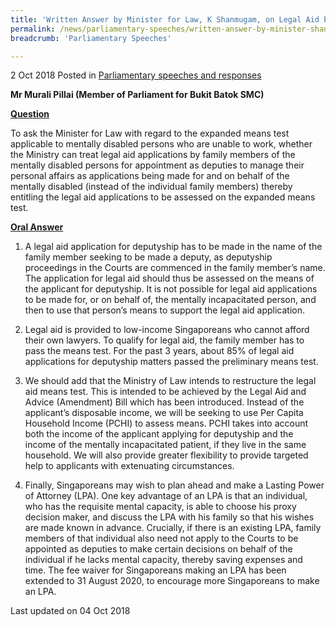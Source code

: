 ```yaml
---
title: 'Written Answer by Minister for Law, K Shanmugam, on Legal Aid by Family Members of Mentally Disabled for Appointment as Deputies'
permalink: /news/parliamentary-speeches/written-answer-by-minister-shanmugam-legal-aid-applications-by-family-members-of-mentally-disabled
breadcrumb: 'Parliamentary Speeches'

---
```



2 Oct 2018 Posted in [Parliamentary speeches and responses](/news/parliamentary-speeches) 

**Mr Murali Pillai (Member of Parliament for Bukit Batok SMC)**
 
**<u>Question</u>**

To ask the Minister for Law with regard to the expanded means test applicable to mentally disabled persons who are unable to work, whether the Ministry can treat legal aid applications by family members of the mentally disabled persons for appointment as deputies to manage their personal affairs as applications being made for and on behalf of the mentally disabled  (instead of the individual family members) thereby entitling the legal aid applications to be assessed on the expanded means test.

**<u>Oral Answer</u>**

1. A legal aid application for deputyship has to be made in the name of the family member seeking to be made a deputy, as deputyship proceedings in the Courts are commenced in the family member’s name. The application for legal aid should thus be assessed on the means of the applicant for deputyship.  It is not possible for legal aid applications to be made for, or on behalf of, the mentally incapacitated person, and then to use that person’s means to support the legal aid application.
 
2. Legal aid is provided to low-income Singaporeans who cannot afford their own lawyers. To qualify for legal aid, the family member has to pass the means test. For the past 3 years, about 85% of legal aid applications for deputyship matters passed the preliminary means test. 
 
3. We should add that the Ministry of Law intends to restructure the legal aid means test. This is intended to be achieved by the Legal Aid and Advice (Amendment) Bill which has been introduced. Instead of the applicant’s disposable income, we will be seeking to use Per Capita Household Income (PCHI) to assess means. PCHI takes into account both the income of the applicant applying for deputyship and the income of the mentally incapacitated patient, if they live in the same household. We will also provide greater flexibility to provide targeted help to applicants with extenuating circumstances.
 
4. Finally, Singaporeans may wish to plan ahead and make a Lasting Power of Attorney (LPA). One key advantage of an LPA is that an individual, who has the requisite mental capacity, is able to choose his proxy decision maker, and discuss the LPA with his family so that his wishes are made known in advance. Crucially, if there is an existing LPA, family members of that individual also need not apply to the Courts to be appointed as deputies to make certain decisions on behalf of the individual if he lacks mental capacity, thereby saving expenses and time. The fee waiver for Singaporeans making an LPA has been extended to 31 August 2020, to encourage more Singaporeans to make an LPA.

<p class="right-side-updated">Last updated on 04 Oct 2018</p> 
